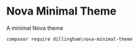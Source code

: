 # Nova Minimal Theme
A minimal Nova theme

```bash
composer require dillingham\nova-minimal-theme
```